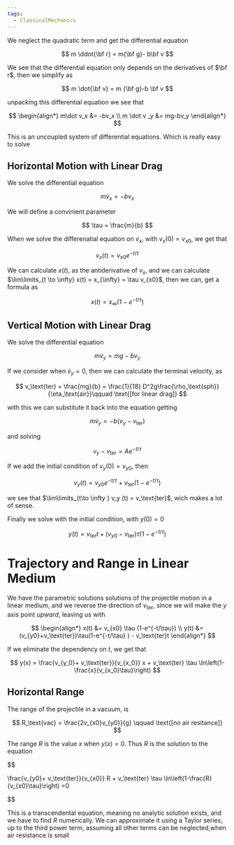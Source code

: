```yaml
---
tags:
  - ClassicalMechanics
---
```

We neglect the quadratic term and get the differential equation

$$ m \ddot{\bf r} = m{\bf g}- b\bf v $$

We see that the differential equation only depends on the derivatives of $\bf r$, then we simplify as

$$ m \dot{\bf v} = m {\bf g}-b \bf v $$

unpacking this differential equation we see that

$$ \begin{align*} m\dot v_x &= -bv_x \\ m \dot v _y &= mg-bv_y \end{align*} $$

This is an uncoupled system of differential equations. Which is really easy to solve

## Horizontal Motion with Linear Drag

We solve the differential equation

$$ m\dot v_x = -bv_x $$

We will define a convinient parameter

$$ \tau = \frac{m}{b} $$

When we solve the differenatial equation on $v_x$, with $v_x(0) = v_{x0}$, we get that

$$ v_x (t) = v_{x0}e^{-t/\tau} $$

We can calculate $x(t)$, as the antiderivative of $v_x$, and we can calculate $\lim\limits_{t \to \infty} x(t) = x_{\infty} = \tau v_{x0}$, then we can, get a formula as

$$ x(t) = x_\infty (1-e^{-t/\tau}) $$

## Vertical Motion with Linear Drag

We solve the differential equation

$$ m\dot v_y = mg -bv_y $$

If we consider when $\dot v_y = 0$, then we can calculate the terminal velocity, as

$$ v_\text{ter} = \frac{mg}{b} = \frac{1}{18} D^2g\frac{\rho_\text{sph}}{\eta_\text{air}}\qquad \text{[for linear drag]} $$

with this we can substitute it back into the equation getting

$$ m\dot v_y = -b(v_y -v_\text{ter}) $$

and solving

$$ v_y- v_\text{ter} = A e^{-t/\tau} $$

If we add the initial condition of $v_y(0) = v_{y0}$, then

$$ v_y(t) =v_{y0} e^{-t/\tau} + v_\text{ter} (1-e^{-t/\tau}) $$

we see that $\lim\limits_{t\to \infty } v_y (t) = v_\text{ter}$, wich makes a lot of sense.

Finally we solve with the initial condition, with $y(0) = 0$

$$ y(t) = v_\text{ter} t+(v_{y0} - v_\text{ter})\tau (1-e^{-t/\tau}) $$
# Trajectory and Range in Linear Medium

We have the parametric solutions solutions of the projectile motion in a linear medium, and we reverse the direction of $v_\text{ter}$, since we will make the $y$ axis point _upward_, leaving us with

$$ \begin{align*} x(t) &= v_{x0} \tau (1-e^{-t/\tau}) \\ y(t) &= (v_{y0}+v_\text{ter})\tau(1-e^{-t/\tau} ) - v_\text{ter}t \end{align*} $$

If we eliminate the dependency on $t$, we get that

$$ y(x) = \frac{v_{y_0}+ v_\text{ter}}{v_{x_0}} x + v_\text{ter} \tau \ln\left(1-\frac{x}{v_{x_0}\tau}\right) $$

## Horizontal Range

The range of the projectile in a vacuum, is

$$ R_\text{vac} = \frac{2v_{x0}v_{y0}}{g} \qquad \text{[no air resitance]} $$

The range $R$ is the value $x$ when $y(x) =0$. Thus $R$ is the solution to the equation

$$

\frac{v_{y0}+ v_\text{ter}}{v_{x0}} R + v_\text{ter} \tau \ln\left(1-\frac{R}{v_{x0}\tau}\right) =0

$$

This is a transcendental equation, meaning no analytic solution exists, and we have to find $R$ numerically. We can approximate it using a Taylor series, up to the third power term, assuming all other terms can be neglected,when air resistance is small